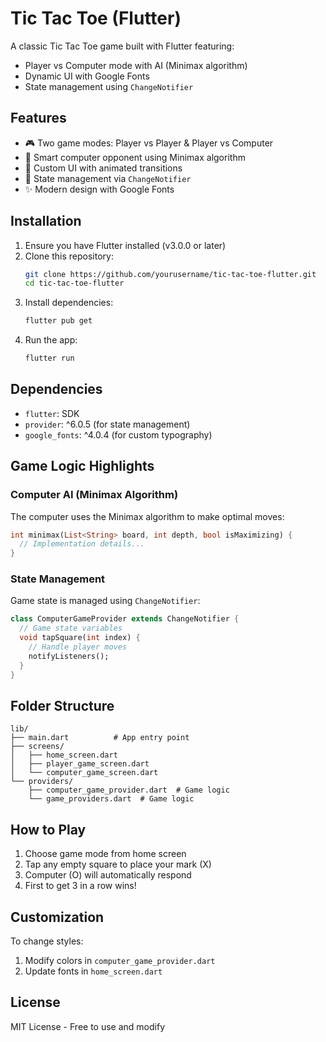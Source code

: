 # Tic Tac Toe (Flutter)

A classic Tic Tac Toe game built with Flutter featuring:
- Player vs Computer mode with AI (Minimax algorithm)
- Dynamic UI with Google Fonts
- State management using `ChangeNotifier`

## Features

- 🎮 Two game modes: Player vs Player & Player vs Computer
- 🤖 Smart computer opponent using Minimax algorithm
- 🎨 Custom UI with animated transitions
- 🔄 State management via `ChangeNotifier`
- ✨ Modern design with Google Fonts

## Installation

1. Ensure you have Flutter installed (v3.0.0 or later)
2. Clone this repository:
   ```bash
   git clone https://github.com/yourusername/tic-tac-toe-flutter.git
   cd tic-tac-toe-flutter
   ```
3. Install dependencies:
   ```bash
   flutter pub get
   ```
4. Run the app:
   ```bash
   flutter run
   ```

## Dependencies

- `flutter`: SDK
- `provider`: ^6.0.5 (for state management)
- `google_fonts`: ^4.0.4 (for custom typography)

## Game Logic Highlights

### Computer AI (Minimax Algorithm)
The computer uses the Minimax algorithm to make optimal moves:
```dart
int minimax(List<String> board, int depth, bool isMaximizing) {
  // Implementation details...
}
```

### State Management
Game state is managed using `ChangeNotifier`:
```dart
class ComputerGameProvider extends ChangeNotifier {
  // Game state variables
  void tapSquare(int index) {
    // Handle player moves
    notifyListeners();
  }
}
```

## Folder Structure

```
lib/
├── main.dart          # App entry point
├── screens/
│   ├── home_screen.dart
│   ├── player_game_screen.dart
│   └── computer_game_screen.dart
└── providers/
    ├── computer_game_provider.dart  # Game logic
    └── game_providers.dart  # Game logic

```

## How to Play

1. Choose game mode from home screen
2. Tap any empty square to place your mark (X)
3. Computer (O) will automatically respond
4. First to get 3 in a row wins!

## Customization

To change styles:
1. Modify colors in `computer_game_provider.dart`
2. Update fonts in `home_screen.dart`

## License

MIT License - Free to use and modify